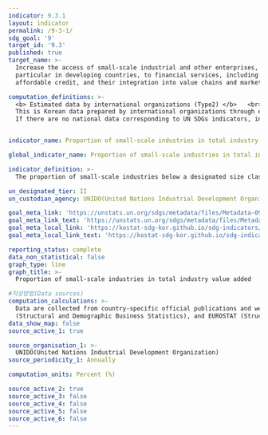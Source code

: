 ```yaml
---
indicator: 9.3.1
layout: indicator
permalink: /9-3-1/
sdg_goal: '9'
target_id: '9.3'
published: true
target_name: >-
  Increase the access of small-scale industrial and other enterprises, in
  particular in developing countries, to financial services, including
  affordable credit, and their integration into value chains and markets

computation_definitions: >-
  <b> Estimated data by international organizations (Type2) </b>   <br>
  This is Korean data prepared by international organizations through estimation and modeling. <br>
  If there are no national data corresponding to UN SDGs indicators, international data are available for monitoring.


indicator_name: Proportion of small-scale industries in total industry value added

global_indicator_name: Proportion of small-scale industries in total industry value added

indicator_definition: >-
  The proportion of small-scale industries below a designated size class in total industry value added 

un_designated_tier: II
un_custodian_agency: UNIDO(United Nations Industrial Development Organization)

goal_meta_link: 'https://unstats.un.org/sdgs/metadata/files/Metadata-09-03-01.pdf'
goal_meta_link_text: 'https://unstats.un.org/sdgs/metadata/files/Metadata-09-03-01.pdf'
goal_meta_local_link: 'https://kostat-sdg-kor.github.io/sdg-indicators/public/data/Metadata-09-03-01_ENG.pdf'
goal_meta_local_link_text: 'https://kostat-sdg-kor.github.io/sdg-indicators/public/data/Metadata-09-03-01_ENG.pdf'

reporting_status: complete
data_non_statistical: false
graph_type: line
graph_title: >-
  Proportion of small-scale industries in total industry value added

#작성방법(Data sources)
computation_calculations: >-
  Data are collected from country-specific official publications and websites, OECD 
  (Structural and Demographic Business Statistics), and EUROSTAT (Structural Business Statistics database).
data_show_map: false
source_active_1: true

source_organisation_1: >- 
  UNIDO(United Nations Industrial Development Organization)
source_periodicity_1: Annually 

computation_units: Percent (%)

source_active_2: true
source_active_3: false
source_active_4: false
source_active_5: false
source_active_6: false
---
```

